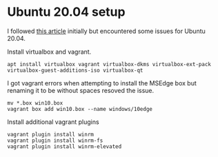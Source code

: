 # Ubuntu 20.04 setup

I followed [this article][win] initially but encountered some issues for Ubuntu 20.04.

Install virtualbox and vagrant.

    apt install virtualbox vagrant virtualbox-dkms virtualbox-ext-pack virtualbox-guest-additions-iso virtualbox-qt

I got vagrant errors when attempting to install the MSEdge box but renaming it
to be without spaces resoved the issue.

    mv *.box win10.box
    vagrant box add win10.box --name windows/10edge

Install additional vagrant plugins

    vagrant plugin install winrm
    vagrant plugin install winrm-fs
    vagrant plugin install winrm-elevated

[win]: https://sam.gleske.net/blog/engineering/2021/08/25/windows-on-linux-sena-firmware.html
